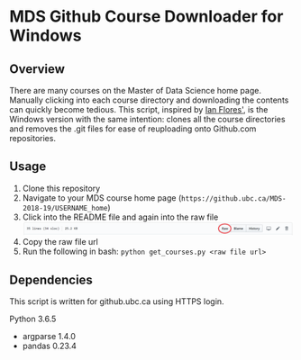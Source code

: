 # MDS Github Course Downloader for Windows

## Overview
There are many courses on the Master of Data Science home page. Manually clicking into each course directory and downloading the contents can quickly become tedious. This script, inspired by [Ian Flores'](https://github.com/ian-flores/github_downloader), is the Windows version with the same intention: clones all the course directories and removes the .git files for ease of reuploading onto Github.com repositories.

## Usage
1. Clone this repository
2. Navigate to your MDS course home page (```https://github.ubc.ca/MDS-2018-19/USERNAME_home```)
3. Click into the README file and again into the raw file
![](images/homepage_raw.png)
4. Copy the raw file url
5. Run the following in bash: ```python get_courses.py <raw file url>```

## Dependencies
This script is written for github.ubc.ca using HTTPS login.

Python 3.6.5
  - argparse 1.4.0
  - pandas 0.23.4
